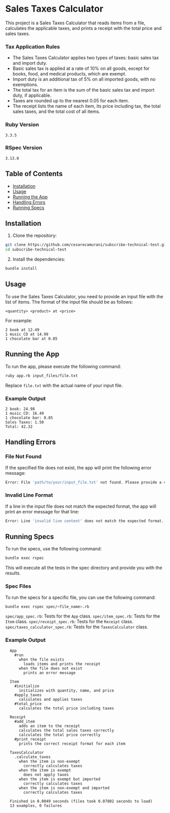 # Sales Taxes Calculator

This project is a Sales Taxes Calculator that reads items from a file, calculates the applicable taxes, and prints a receipt with the total price and sales taxes.

### Tax Application Rules

- The Sales Taxes Calculator applies two types of taxes: basic sales tax and import duty. 
- Basic sales tax is applied at a rate of 10% on all goods, except for books, food, and medical products, which are exempt. 
- Import duty is an additional tax of 5% on all imported goods, with no exemptions. 
- The total tax for an item is the sum of the basic sales tax and import duty, if applicable. 
- Taxes are rounded up to the nearest 0.05 for each item. 
- The receipt lists the name of each item, its price including tax, the total sales taxes, and the total cost of all items.

### Ruby Version
```
3.3.5
```

### RSpec Version
```
3.13.0
```

## Table of Contents

- [Installation](#installation)
- [Usage](#usage)
- [Running the App](#running-the-app)
- [Handling Errors](#handling-errors)
- [Running Specs](#running-specs)

## Installation

1. Clone the repository:

  ```sh
  git clone https://github.com/cesarecamurani/subscribe-technical-test.git
  cd subscribe-technical-test
  ```

2. Install the dependencies:

  ```sh
  bundle install
  ```

## Usage

To use the Sales Taxes Calculator, you need to provide an input file with the list of items. The format of the input file should be as follows:

```
<quantity> <product> at <price>
```

For example:

```
2 book at 12.49
1 music CD at 14.99
1 chocolate bar at 0.85
```

## Running the App

To run the app, please execute the following command:

```sh
ruby app.rb input_files/file.txt
```

Replace `file.txt` with the actual name of your input file.

### Example Output

```
2 book: 24.98
1 music CD: 16.49
1 chocolate bar: 0.85
Sales Taxes: 1.50
Total: 42.32
```

## Handling Errors

### File Not Found

If the specified file does not exist, the app will print the following error message:

```sh
Error: File 'path/to/your/input_file.txt' not found. Please provide a valid file path.
```

### Invalid Line Format

If a line in the input file does not match the expected format, the app will print an error message for that line:

```sh
Error: Line 'invalid line content' does not match the expected format.
```

## Running Specs

To run the specs, use the following command:

```sh
bundle exec rspec
```

This will execute all the tests in the spec directory and provide you with the results.

### Spec Files

To run the specs for a specific file, you can use the following command:

```sh
bundle exec rspec spec/<file_name>.rb
```

`spec/app_spec.rb`: Tests for the `App` class.
`spec/item_spec.rb`: Tests for the `Item` class.
`spec/receipt_spec.rb`: Tests for the `Receipt` class.
`spec/taxes_calculator_spec.rb`: Tests for the `TaxesCalculator` class.

### Example Output

```
  App
    #run
      when the file exists
        loads items and prints the receipt
      when the file does not exist
        prints an error message

  Item
    #initialize
      initializes with quantity, name, and price
    #apply_taxes
      calculates and applies taxes
    #total_price
      calculates the total price including taxes

  Receipt
    #add_item
      adds an item to the receipt
      calculates the total sales taxes correctly
      calculates the total price correctly
    #print_receipt
      prints the correct receipt format for each item

  TaxesCalculator
    .calculate_taxes
      when the item is non-exempt
        correctly calculates taxes
      when the item is exempt
        does not apply taxes
      when the item is exempt but imported
        correctly calculates taxes
      when the item is non-exempt and imported
        correctly calculates taxes

  Finished in 0.0049 seconds (files took 0.07802 seconds to load)
  13 examples, 0 failures
```
